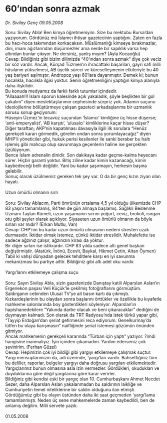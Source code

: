 # 60’ından sonra azmak

*Dr. Sivilay Genç 09.05.2008*

<div class="taraf_structure_2col_1zq">
<div class="margen_n">



 <p>Soru: Sivilay Abla! Ben kimya öğretmeniyim. Size bu mektubu Bursa’dan yazıyorum. Gördünüz mü İslamcı ihtiyar gazetecinin yaptığını. Zaten en fazla bu hacı-hoca takımından korkacaksın. Müslümanlığı kimseye bırakmazlar, dini, imanı ağızlarından düşürmezler ama nerde bir sapıklık varsa hep altından bunlar çıkıyor. Ne dersiniz, yanlış mıyım? (Ayla Kocaoğlu)<br/>
Cevap: Bildiğiniz gibi bizim dilimizde “40’ından sonra azmak” diye çok veciz bir söz vardır. Ancak, Kürşad Tüzmen’ın ihracattaki başarıları, gayri safi milli hâsılanın yükselmesi, AB üyelik süreci ve küreselleşmenin etkileriyle bu 40 yaş bariyeri aşılmıştır. Andropoz yaşı 60’lara dayanmıştır. Demek ki; bunun hocalıkla, hacılıkla ilgisi yoktur. Senin öğretmenliğini yaptığın kimya alanıyla daha ilişkilidir. <br/>
Bu konuda medyamız da farklı farklı tutumlar içindedir. <br/>
“Allaaaah!!! İslam sporun kalesinde açık yakaladık, şöyle beşlikten bir gol çakalım” diyen meslektaşlarımın cephesinde sürpriz yok. Adamın suçunu ideolojilerine bölüştürmeye çalışan gazeteci arkadaşlarıma bir uzmanlık sorusu sorup geçiyorum: <br/>
Hüseyin Üzmez’in tecavüz suçundan ‘İslamcı’ kimliğine üç hisse düşerse; ‘anti-emperyalist’, ‘AB karşıtı’, ‘ulusalcı’ kimliklerine kaçar hisse düşer? <br/>
Diğer taraftan; AKP’nin kapatılması davasıyla ilgili ilk sorulara “Henüz gerekçeli kararı görmedik, görelim ondan sonra yorumlayacağız” diyen MHP’li yöneticiler gibi, hukuk perisi kesilenler ile sanki beraber bu haltı işlemiş gibi mahcup olup savunmaya geçenlerin haline ise gerçekten üzülüyorum. <br/>
Bence İslam adrenalin dinidir. Son dakikaya kadar geçme-kalma heyecanı sürer. Hiçbir garanti yoktur. Bitiş ziline kadar kimin kazanacağı, kimin kaybedeceği belli değildir. Yani bu kadar şaşırmayın, herkesin başına gelebilir. <br/>
Sonuç olarak üzülmemiz gereken tek şey var. O da bir genç kızın ziyan olan hayatı. <br/>
<br/>
Uzun ömürlü olmanın sırrı<br/>
<br/>
Soru: Sivilay Ablacım, Parti ömrünün ortalama 4,5 yıl olduğu ülkemizde CHP 83 yaşını tamamlamış, 84’ten de gün almaya başlamış. Sağlıklı Beslenme Uzmanı Taylan Kümeli, uzun yaşamanın sırrını yoğurt, ceviz, brokoli, ısırgan otu gibi şeyler olarak açıklıyor. Siyaseten uzun ömürlü olmanın da böyle sırları var mıdır? (Erkan Mutlu, Van)<br/>
Cevap: CHP’nin bu kadar uzun ömürlü olmasının nedeni stresten uzak durmasıdır. İktidar olmak istemez, çünkü iktidar streslidir. Muhalefette ise sadece ağzınız çalışır, ağzınızın kirası da yoktur. <br/>
Bir diğer sırları ise istikrardır. CHP 83 yılda sadece altı genel başkan değiştirmiştir. (Atatürk, İnönü, Ecevit, Baykal, Hikmet Çetin, Altan Öymen) <br/>
Tabii ki vahşi dünyadan gelecek tehditlere karşı en iyi savunma mekanizması bu partiye aittir. Bildiğiniz gibi altı adet oku vardır. <br/>
<br/>
Yargı’larını etkilemeye çalışma suçu<br/>
<br/>
Soru: Sayın Sivilay Abla, sizin gazetenizde Danıştay katili Alparslan Aslan’ın Ergenekon paşası Veli Küçük’le çekilmiş fotoğraflarını görmüştüm. Saldırganın cebinden Ulusal TV’ye ait basın kartı da çıkmıştı. Kızkardeşlerinin bu olaydan sonra başlarını örttükler ve özellikle bu kıyafetle mahkeme salonlarında boy gösterdikleri söyleniyor. Alparslan’ın hapishanedekilere “Yakında darbe olacak ve beni çıkaracaklar” dediğini de duymayan kalmadı. Son olarak da TRT Radyosu’nda istek türkü yapar gibi, “Tayyip Erdoğan’dan şeriat getirmesini reca ediyorum. Genelkurmay’da lütfen bu olaya karışmasın” naifliğinde şeriat istemesi gözümün önünden gitmiyor. <br/>
Ancak mahkemenin gerekçeli kararında “Türban için yaptı” yazıyor. ?imdi hangisine inanmalıyız. İşin içinden çıkamadım. Yardım ederseniz çok sevinirim. (Ferhan Güzel)<br/>
Cevap: Hepimizin çok iyi bildiği gibi yargıyı etkilemeye çalışmak suçtur. Yargı mensuplarımızın da, adı üzerinde, ‘yargı’ları vardır. Bahsettiğiniz tüm bu deliller, raporlar, belgeler yargıyı daha doğrusu yargıları etkilemektedir. Yargıçlarımız bunun olmasına asla izin vermezler. Gördükleri, okudukları ve duyduklarına göre değil yargılarına göre karar verirler. <br/>
Bildiğiniz gibi kendisi eski bir yargıç olan 10. Cumhurbaşkanı Ahmet Necdet Sezer, daha Alparslan Aslan yakalanmadan bu saldırının laikliğe ve Cumhuriyetin temel niteliklerine bir saldırı olduğunu ilan etmişti. Gördüğümüz gibi bu olayın üstünden daha iki saat geçmeden ‘yargı’lama tamamlanmıştı. Neden üç sene mahkemelerde zaman kaybedildi, ben de anlamış değilim. Milli servete yazık.<br/>
<br/>
01.05.2008</p>
<br/>
<br/>
<br/>



<br/>


<div id="taraf_not">
</div>

</div>


</div>
